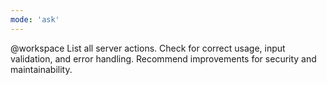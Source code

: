 ```yaml
---
mode: 'ask'
---
```


@workspace List all server actions. Check for correct usage, input validation, and error handling.
Recommend improvements for security and maintainability.
